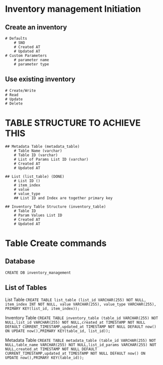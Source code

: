 
# Inventory management Initiation

## Create an inventory
    # Defaults
        # SNO
        # Created AT
        # Updated AT
    # Custom Parameters
        # parameter name
        # parameter type
        
## Use existing inventory
    # Create/Write
    # Read
    # Update
    # Delete

# TABLE STRUCTURE TO ACHIEVE THIS
    ## Metadata Table (metadata_table)
        # Table Name (varchar)
        # Table ID (varchar)
        # List of Params List ID (varchar)
        # Created AT
        # Updated AT
    
    ## List (list_table) (DONE)
        # List ID ()
        # item_index
        # value
        # value_type
        ## List ID and Index are together primary key
    
    ## Inventory Table Structure (inventory_table)
        # Table ID
        # Param Values List ID
        # Created AT
        # Updated AT
        
# Table Create commands
## Database
```CREATE DB inventory_management```
## List of Tables
List Table
```CREATE TABLE list_table (list_id VARCHAR(255) NOT NULL, item_index INT NOT NULL, value VARCHAR(255), value_type VARCHAR(255), PRIMARY KEY(list_id, item_index));```

Inventory Table
```CREATE TABLE inventory_table (table_id VARCHAR(255) NOT NULL,list_id VARCHAR(255) NOT NULL,created_at TIMESTAMP NOT NULL DEFAULT CURRENT_TIMESTAMP,updated_at TIMESTAMP NOT NULL DEFAULT now() ON UPDATE now(),PRIMARY KEY(table_id, list_id));```

Metadata Table
```CREATE TABLE metadata_table (table_id VARCHAR(255) NOT NULL,table_name VARCHAR(255) NOT NULL,list_id_params VARCHAR(255) NOT NULL,created_at TIMESTAMP NOT NULL DEFAULT CURRENT_TIMESTAMP,updated_at TIMESTAMP NOT NULL DEFAULT now() ON UPDATE now(),PRIMARY KEY(table_id));```